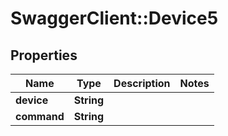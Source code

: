 # SwaggerClient::Device5

## Properties
Name | Type | Description | Notes
------------ | ------------- | ------------- | -------------
**device** | **String** |  | 
**command** | **String** |  | 


